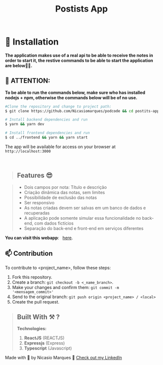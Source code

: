 <div align="center">

  # Postists App
</div>

<br>

# 🚀 Installation

**The application makes use of a real api to be able to receive the notes in order to start it, the restive commands to be able to start the application are below👷👷.**

## 🙅 ATTENTION:

**To be able to run the commands below, make sure who has installed nodejs + npm, otherwise the commands below will be of no use.**

```bash
#Clone the repository and change to project path:
$ git clone https://github.com/Nicasiomarques/podcode && cd postits-app/backend

# Install backend dependencies and run
$ yarn && yarn dev

# Install frontend dependencies and run
$ cd ../frontend && yarn && yarn start
```

The app will be available for access on your browser at `http://localhost:3000`


<br />

> ## Features 😎

> - Dois campos por nota: Título e descrição
> - Criação dinâmica das notas, sem limites
> - Possibilidade de exclusão das notas
> - Ser responsivo
> - As notas criadas devem ser salvas em um banco de dados e recuperadas 
> - A aplicação pode somente simular essa funcionalidade no back-end, com dados fictícios
> - Separação do back-end e front-end em serviços diferentes

**You can visit this webapp**:
&nbsp; <a target="_blank" href="#">here</a>.

## 📫 Contribution

To contribute to <project_name>, follow these steps:

1. Fork this repository.
2. Create a branch: `git checkout -b <_name_branch>`.
3. Make your changes and confirm them: `git commit -m '<mensagem_commit>'`
4. Send to the original branch: `git push origin <project_name> / <local>`
5. Create the pull request.

> ## Built With ⚒ ?
>
> **Technologies:**
>
> 1. **ReactJS** (REACTJS)
> 2. **Expressjs** (Express)
> 3. **Typescript** (Javascript) <br />

Made with 💜 by Nicasio Marques 👋 [Check out my LinkedIn](https://www.linkedin.com/in/nicasio-marques-70320a182/)